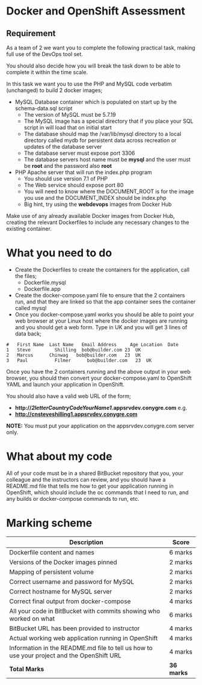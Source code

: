 # Docker and OpenShift Assessment

## Requirement

As a team of 2 we want you to complete the following practical task, making full use of the DevOps tool set.  

You should also decide how you will break the task down to be able to complete it within the time scale.

In this task we want you to use the PHP and MySQL code verbatim (unchanged) to build 2 docker images;

* MySQL Database container which is populated on start up by the schema-data.sql script
  * The version of MySQL must be 5.7.19
  * The MySQL image has a special directory that if you place your SQL script in will load that on initial start
  * The database should map the /var/lib/mysql directory to a local directory called mydb for persistent data across recreation or updates of the database server
  * The database server must expose port 3306
  * The database servers host name must be **mysql** and the user must be **root** and the password also **root**
* PHP Apache server that will run the index.php program
  * You should use version 7.1 of PHP
  * The Web service should expose port 80
  * You will need to know where the DOCUMENT_ROOT is for the image you use and the DOCUMENT_INDEX should be index.php
  * Big hint, try using the **webdevops** images from Docker Hub

Make use of any already available Docker images from Docker Hub, creating the relevant Dockerfiles to include any necessary changes to the existing container.

# What you need to do

* Create the Dockerfiles to create the containers for the application, call the files;
    * Dockerfile.mysql
    * Dockerfile.app
* Create the docker-compose.yaml file to ensure that the 2 containers run, and that they are linked so that the app container sees the container called mysql
* Once you docker-compose.yaml works you should be able to point your web browser at your Linux host where the docker images are running and you should get a web form.  Type in UK and you will get 3 lines of data back;

```
#	First Name	Last Name	Email Address	  Age Location	Date
1	Steve	      Shilling	bob@builder.com	23	UK
2	Marcus	    Chinwag	  bob@builder.com	23	UK
3	Paul	      Filmer	  bob@builder.com	23	UK
```

Once you have the 2 containers running and the above output in your web browser, you should then convert your docker-compose.yaml to OpenShift YAML and launch your application in OpenShift.

You should also have a valid web URL of the form;
* **http://*2letterCountryCodeYourName1*.appsrvdev.conygre.com**
e.g.
* **http://cnsteveshilling1.appsrvdev.conygre.com**

**NOTE:** You must put your application on the appsrvdev.conygre.com server only.

# What about my code

All of your code must be in a shared BitBucket repository that you, your colleague and the instructors can review, and you should have a README.md file that tells me how to get your application running in OpenShift, which should include the oc commands that I need to run, and any builds or docker-compose commands to run, etc.

# Marking scheme

| Description | Score |
|-|-|
| Dockerfile content and names | 6 marks |
| Versions of the Docker images pinned | 2 marks |
| Mapping of persistent volume | 2 marks |
| Correct username and password for MySQL | 2 marks |
| Correct hostname for MySQL server | 2 marks |
| Correct final output from docker-compose | 4 marks |
| All your code in BitBucket with commits showing who worked on what | 6 marks |
| BitBucket URL has been provided to instructor | 4 marks |
| Actual working web application running in OpenShift | 4 marks |
| Information in the README.md file to tell us how to use your project and the OpenShift URL | 4 marks |
| **Total Marks** | **36 marks** |
